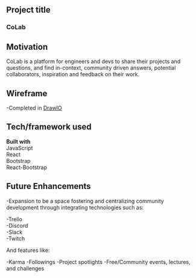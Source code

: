 ## Project title
### CoLab

## Motivation
CoLab is a platform for engineers and devs to share their projects and questions, and find in-context, community driven answers, potential collaborators, inspiration and feedback on their work.
 
## Wireframe
-Completed in [DrawIO](https://drive.google.com/file/d/1QAZCyRT30bZim5CaAmQXeGosxd-Uu08b/view?usp=sharing)

<!-- ![alt text](https://github.com/[username]/[reponame]/blob/[branch]/image.jpg?raw=true) -->

## Tech/framework used
<b>Built with</b>  
JavaScript  
React  
Bootstrap  
React-Bootstrap  

<!-- - [Electron](https://electron.atom.io) -->

## Future Enhancements
-Expansion to be a space fostering and centralizing community development through integrating technologies such as:  
  
-Trello  
-Discord  
-Slack  
-Twitch  
  
And features like:  
  
-Karma
-Followings
-Project spotlights
-Free/Community events, lectures, and challenges


<!-- ## Code Example
Show what the library does as concisely as possible, developers should be able to figure out **how** your project solves their problem by looking at the code example. Make sure the API you are showing off is obvious, and that your code is short and concise.

## Installation
Provide step by step series of examples and explanations about how to get a development env running. -->



<!-- ## Tests
Describe and show how to run the tests with code examples. -->

<!-- ## How to use?
If people like your project they’ll want to learn how they can use it. To do so include step by step guide to use your project. -->


